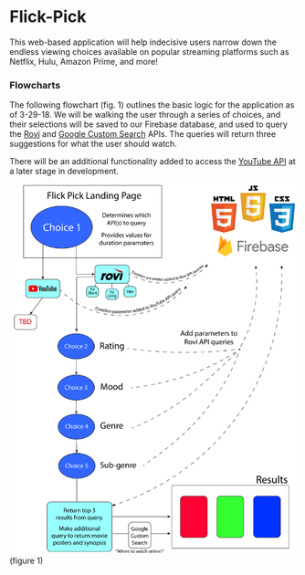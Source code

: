 # Flick-Pick
This web-based application will help indecisive users narrow down the endless viewing choices available on popular streaming platforms such as Netflix, Hulu, Amazon Prime, and more!

### Flowcharts

The following flowchart (fig. 1) outlines the basic logic for the application as of 3-29-18. We will be walking the user through a series of choices, and their selections will be saved to our Firebase database, and used to query the [Rovi](http://developer.rovicorp.com/page) and [Google Custom Search](https://developers.google.com/custom-search/) APIs. The queries will return three suggestions for what the user should watch. 

There will be an additional functionality added to access the [YouTube API](https://developers.google.com/youtube/v3/) at a later stage in development. 

![Initial Flowchart 3-29-18](assets/images/flick-pick-flowchart.png)
(figure 1)
